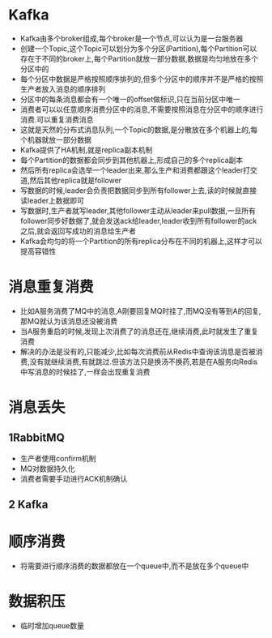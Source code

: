 # Kafka

* Kafka由多个broker组成,每个broker是一个节点,可以认为是一台服务器
* 创建一个Topic,这个Topic可以划分为多个分区(Partition),每个Partition可以存在于不同的broker上,每个Partition就放一部分数据,数据是均匀地放在多个分区中的
* 每个分区中数据是严格按照顺序排列的,但多个分区中的顺序并不是严格的按照生产者放入消息的顺序排列
* 分区中的每条消息都会有一个唯一的offset做标识,只在当前分区中唯一
* 消费者可以以任意顺序消费分区中的消息,不需要按照消息在分区中的顺序进行消费.可以重复消费消息
* 这就是天然的分布式消息队列,一个Topic的数据,是分散放在多个机器上的,每个机器就放一部分数据
* Kafka提供了HA机制,就是replica副本机制
* 每个Partition的数据都会同步到其他机器上,形成自己的多个replica副本
* 然后所有replica会选举一个leader出来,那么生产和消费都跟这个leader打交道,然后其他replica就是follower
* 写数据的时候,leader会负责把数据同步到所有follower上去,读的时候就直接读leader上数据即可
* 写数据时,生产者就写leader,其他follower主动从leader来pull数据,一旦所有follower同步好数据了,就会发送ack给leader,leader收到所有follower的ack之后,就会返回写成功的消息给生产者
* Kafka会均匀的将一个Partition的所有replica分布在不同的机器上,这样才可以提高容错性



# 消息重复消费

* 比如A服务消费了MQ中的消息,A刚要回复MQ时挂了,而MQ没有等到A的回复,那MQ就认为该消息还没被消费
* 当A服务重启的时候,发现上次消费了的消息还在,继续消费,此时就发生了重复消费
* 解决的办法是没有的,只能减少,比如每次消费前从Redis中查询该消息是否被消费,没有就继续消费,有就跳过.但该方法只是换汤不换药,若是在A服务向Redis中写消息的时候挂了,一样会出现重复消费



# 消息丢失

## 1RabbitMQ

* 生产者使用confirm机制
* MQ对数据持久化
* 消费者需要手动进行ACK机制确认



## 2 Kafka



# 顺序消费

* 将需要进行顺序消费的数据都放在一个queue中,而不是放在多个queue中



# 数据积压

* 临时增加queue数量